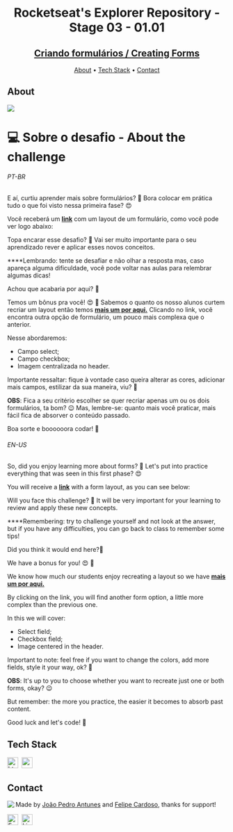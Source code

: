 <h1 align="center">
	Rocketseat's Explorer Repository - Stage 03 - 01.01
</h1>
<h2 align="center">
	<a href="https://fcms14.github.io/rocketSeat_rep/stage03/challenge01-1/"> Criando formulários / Creating Forms</a>		
</h2>

<p align="center">
	<a href="#about">About</a> •
	<a href="#tech-stack">Tech Stack</a> •
	<a href="#contact">Contact</a> 
</p>

## About
<img src="https://www.rocketseat.com.br/_next/image?url=%2Fassets%2Flogos%2Frocketseat.svg&w=256&q=100">

# 💻 Sobre o desafio - About the challenge

<h6>PT-BR</h6>
E aí, curtiu aprender mais sobre formulários? 👀
Bora colocar em prática tudo o que foi visto nessa primeira fase? 😍

Você receberá um **[link](https://www.figma.com/file/Nws1KWB7DyXBw8L6wXb9mp/Stage-03---Formul%C3%A1rio-intermedi%C3%A1rio/duplicate)** com um layout de um formulário, como você pode ver logo abaixo:

Topa encarar esse desafio? **💜**
Vai ser muito importante para o seu aprendizado rever e aplicar esses novos conceitos. 

****Lembrando: tente se desafiar e não olhar a resposta mas, caso apareça alguma dificuldade, você pode voltar nas aulas para relembrar algumas dicas!

Achou que acabaria por aqui? 👀

Temos um bônus pra você! 😍 💜
Sabemos o quanto os nosso alunos curtem recriar um layout então temos **[mais um por aqui.](https://www.figma.com/file/fnZyJHs7eqNFAA7tUrKcsD/Stage-03---Formul%C3%A1rio-avan%C3%A7ado/duplicate)**
Clicando no link, você encontra outra opção de formulário, um pouco mais complexa que o anterior.

Nesse abordaremos:

- Campo select;
- Campo checkbox;
- Imagem centralizada no header.

Importante ressaltar: fique à vontade caso queira alterar as cores, adicionar mais campos, estilizar da sua maneira, viu? 💜

**OBS**: Fica a seu critério escolher se quer recriar apenas um ou os dois formulários, ta bom? 😉
Mas, lembre-se: quanto mais você praticar, mais fácil fica de absorver o conteúdo passado.

Boa sorte e boooooora codar! **🚀**

<h6>EN-US</h6>
So, did you enjoy learning more about forms? 👀
Let's put into practice everything that was seen in this first phase? 😍

You will receive a **[link](https://www.figma.com/file/Nws1KWB7DyXBw8L6wXb9mp/Stage-03---Formul%C3%A1rio-intermedi%C3%A1rio/duplicate)** with a form layout, as you can see below:

Will you face this challenge? **💜**
It will be very important for your learning to review and apply these new concepts.

****Remembering: try to challenge yourself and not look at the answer, but if you have any difficulties, you can go back to class to remember some tips!

Did you think it would end here?👀

We have a bonus for you! 😍 💜

We know how much our students enjoy recreating a layout so we have **[mais um por aqui.](https://www.figma.com/file/fnZyJHs7eqNFAA7tUrKcsD/Stage-03---Formul%C3%A1rio-avan%C3%A7ado/duplicate)**

By clicking on the link, you will find another form option, a little more complex than the previous one.

In this we will cover:

- Select field;
- Checkbox field;
- Image centered in the header.

Important to note: feel free if you want to change the colors, add more fields, style it your way, ok? 💜

**OBS**: It's up to you to choose whether you want to recreate just one or both forms, okay? 😉


But remember: the more you practice, the easier it becomes to absorb past content.

Good luck and let's code! **🚀**

## Tech Stack
<img src="https://img.shields.io/badge/Html5-05122A?style=flat&logo=html5" alt="html5 Badge" height="25">&nbsp;
<img src="https://img.shields.io/badge/Css3-05122A?style=flat&logo=css3" alt="css3 Badge" height="25">&nbsp;

## Contact
<img align="left" src="https://avatars.githubusercontent.com/JPAntunes1?size=100">

Made by [João Pedro Antunes](https://github.com/JPAntunes1) and [Felipe Cardoso](https://github.com/fcms14), thanks for support!

<a href="mailto:joaopantunes.adv@gmail.com" target="_blank"><img src="https://img.shields.io/badge/Email-D14836?style=flat&logo=gmail&logoColor=white" alt="Email Badge" height="25"></a>&nbsp;
<a href="https://www.linkedin.com/in/joao-pedro-antuness/" target="_blank"><img src="https://img.shields.io/badge/Linkedin-0077B5?style=flat&logo=linkedin&logoColor=white" alt="LinkedIn Badge" height="25"></a>&nbsp;

<br clear="left"/>
